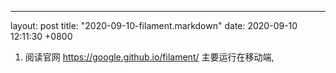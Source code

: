---
layout: post
title:  "2020-09-10-filament.markdown"
date:   2020-09-10 12:11:30 +0800

1) 阅读官网
https://google.github.io/filament/
主要运行在移动端,








